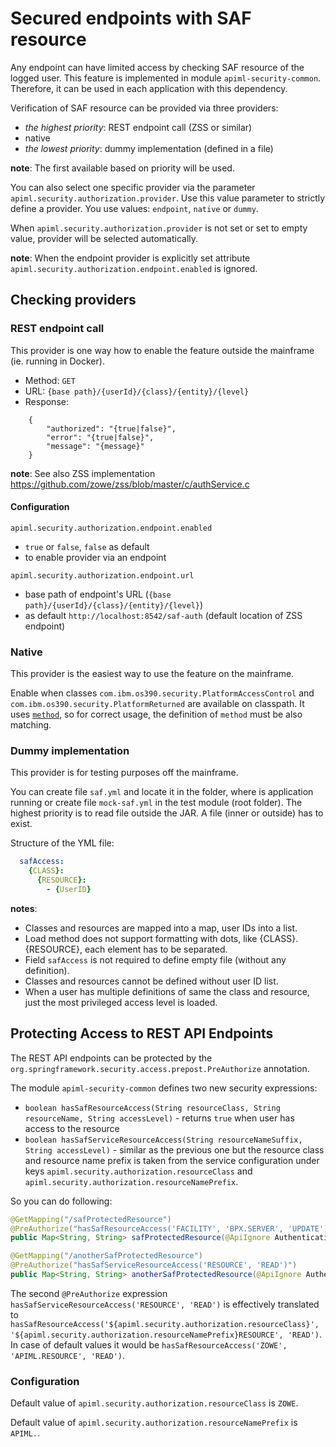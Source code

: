 
# Secured endpoints with SAF resource 

Any endpoint can have limited access by checking SAF resource of the logged user. This feature is implemented in module
`apiml-security-common`. Therefore, it can be used in each application with this dependency.

Verification of SAF resource can be provided via three providers:
- _the highest priority_: REST endpoint call (ZSS or similar)
- native
- _the lowest priority_: dummy implementation (defined in a file)

**note**: The first available based on priority will be used.

You can also select one specific provider via the parameter `apiml.security.authorization.provider`. Use this value parameter to 
strictly define a provider. You use values: `endpoint`, `native` or `dummy`.

When `apiml.security.authorization.provider` is not set or set to empty value, provider will be selected automatically. 

**note**: When the endpoint provider is explicitly set attribute `apiml.security.authorization.endpoint.enabled` is ignored. 

## Checking providers

### REST endpoint call

This provider is one way how to enable the feature outside the mainframe (ie. running in Docker).

- Method: `GET`
- URL: `{base path}/{userId}/{class}/{entity}/{level}`
- Response:
```json5
    {
        "authorized": "{true|false}",
        "error": "{true|false}",
        "message": "{message}"
    }
```

**note**: See also ZSS implementation https://github.com/zowe/zss/blob/master/c/authService.c

#### Configuration

`apiml.security.authorization.endpoint.enabled`
- `true` or `false`, `false` as default
- to enable provider via an endpoint

`apiml.security.authorization.endpoint.url`
- base path of endpoint's URL (`{base path}/{userId}/{class}/{entity}/{level}`) 
- as default `http://localhost:8542/saf-auth` (default location of ZSS endpoint)

### Native

This provider is the easiest way to use the feature on the mainframe.

Enable when classes `com.ibm.os390.security.PlatformAccessControl` and `com.ibm.os390.security.PlatformReturned`
are available on classpath. It uses [`method`](https://www.ibm.com/support/knowledgecenter/SSYKE2_8.0.0/com.ibm.java.zsecurity.api.80.doc/com.ibm.os390.security/com/ibm/os390/security/PlatformAccessControl.html?view=kc#checkPermission-java.lang.String-java.lang.String-java.lang.String-int-), so
for correct usage, the definition of `method` must be also matching.

### Dummy implementation

This provider is for testing purposes off the mainframe.

You can create file `saf.yml` and locate it in the folder, where is application running or create file `mock-saf.yml` in the
test module (root folder). The highest priority is to read file outside the JAR. A file (inner or outside) has to exist.

Structure of the YML file:
```yaml
  safAccess:
    {CLASS}:
      {RESOURCE}:
        - {UserID}
```

**notes**:
- Classes and resources are mapped into a map, user IDs into a list.
- Load method does not support formatting with dots, like {CLASS}.{RESOURCE}, each element has to be separated.
- Field `safAccess` is not required to define empty file (without any definition).
- Classes and resources cannot be defined without user ID list.
- When a user has multiple definitions of same the class and resource, just the most privileged access level is loaded.

## Protecting Access to REST API Endpoints

The REST API endpoints can be protected by the `org.springframework.security.access.prepost.PreAuthorize` annotation.

The module `apiml-security-common` defines two new security expressions:

- `boolean hasSafResourceAccess(String resourceClass, String resourceName, String accessLevel)` - returns `true` when user has access to the resource
- `boolean hasSafServiceResourceAccess(String resourceNameSuffix, String accessLevel)` - similar as the previous one but the resource class and resource name prefix is taken from the service configuration under keys `apiml.security.authorization.resourceClass` and `apiml.security.authorization.resourceNamePrefix`.

So you can do following:

```java
@GetMapping("/safProtectedResource")
@PreAuthorize("hasSafResourceAccess('FACILITY', 'BPX.SERVER', 'UPDATE')")
public Map<String, String> safProtectedResource(@ApiIgnore Authentication authentication) { /*...*/ }

@GetMapping("/anotherSafProtectedResource")
@PreAuthorize("hasSafServiceResourceAccess('RESOURCE', 'READ')")
public Map<String, String> anotherSafProtectedResource(@ApiIgnore Authentication authentication) { /*...*/ }
```

The second `@PreAuthorize` expression `hasSafServiceResourceAccess('RESOURCE', 'READ')` is effectively translated to `hasSafResourceAccess('${apiml.security.authorization.resourceClass}', '${apiml.security.authorization.resourceNamePrefix}RESOURCE', 'READ')`. In case of default values it would be `hasSafResourceAccess('ZOWE', 'APIML.RESOURCE', 'READ')`.

### Configuration

Default value of `apiml.security.authorization.resourceClass` is `ZOWE`.

Default value of `apiml.security.authorization.resourceNamePrefix` is `APIML.`.
